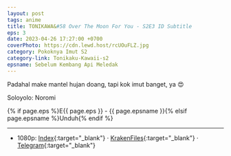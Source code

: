 ```yaml
---
layout: post
tags: anime
title: TONIKAWA&#58 Over The Moon For You - S2E3 ID Subtitle
eps: 3
date: 2023-04-26 17:27:00 +0700
coverPhoto: https://cdn.lewd.host/rcUOuFLZ.jpg
category: Pokoknya Imut S2
category-link: Tonikaku-Kawaii-s2
epsname: Sebelum Kembang Api Meledak
---
```


Padahal make mantel hujan doang, tapi kok imut banget, ya 😍

Soloyolo: Noromi

{% if page.eps %}E{{ page.eps }} - {{ page.epsname }}{% elsif page.epsname %}Unduh{% endif %}

---
- 1080p: [Index](https://bit.ly/43xWYHw){:target="_blank"} &middot; [KrakenFiles](https://apk.miuiku.com/8AAQZt4OFR){:target="_blank"} &middot; [Telegram](https://t.me/a1fansubweeklies/285){:target="_blank"}